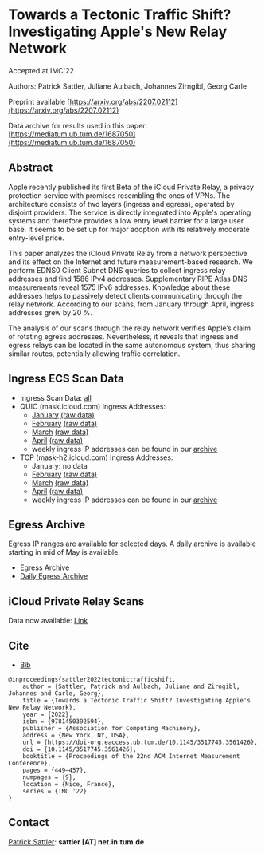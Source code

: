 # Towards a Tectonic Traffic Shift? Investigating Apple's New Relay Network

Accepted at IMC'22

Authors: Patrick Sattler, Juliane Aulbach, Johannes Zirngibl, Georg Carle

Preprint available [https://arxiv.org/abs/2207.02112](https://arxiv.org/abs/2207.02112)

Data archive for results used in this paper: [https://mediatum.ub.tum.de/1687050](https://mediatum.ub.tum.de/1687050)

## Abstract

Apple recently published its first Beta of the iCloud Private Relay, a privacy protection service with promises resembling the ones of VPNs. The architecture consists of two layers (ingress and egress), operated by disjoint providers. The service is directly integrated into Apple's operating systems and therefore provides a low entry level barrier for a large user base. It seems to be set up for major adoption with its relatively moderate entry-level price.

This paper analyzes the iCloud Private Relay from a network perspective and its effect on the Internet and future measurement-based research. We perform EDNS0 Client Subnet DNS queries to collect ingress relay addresses and find 1586 IPv4 addresses. Supplementary RIPE Atlas DNS measurements reveal 1575 IPv6 addresses. Knowledge about these addresses helps to passively detect clients communicating through the relay network. According to our scans, from January through April, ingress addresses grew by 20 %.

The analysis of our scans through the relay network verifies Apple’s claim of rotating egress addresses. Nevertheless, it reveals that ingress and egress relays can be located in the same autonomous system, thus sharing similar routes, potentially allowing traffic correlation.

## Ingress ECS Scan Data

- Ingress Scan Data: [all](https://github.com/relay-networks/relay-networks.github.io/tree/main/ingress-ecs-scan-data)
- QUIC (mask.icloud.com) Ingress Addresses:
    - [January](https://github.com/relay-networks/relay-networks.github.io/tree/main/ingress-ecs-scan-data/2022-01/ecs-scan-2022-01-14.ips) [(raw data)](https://github.com/relay-networks/relay-networks.github.io/tree/main/ingress-ecs-scan-data/2022-01/raw-results)
    - [February](https://github.com/relay-networks/relay-networks.github.io/tree/main/ingress-ecs-scan-data/2022-02/ecs-scan-2022-02-05.ips) [(raw data)](https://github.com/relay-networks/relay-networks.github.io/tree/main/ingress-ecs-scan-data/2022-02/raw-results)
    - [March](https://github.com/relay-networks/relay-networks.github.io/tree/main/ingress-ecs-scan-data/2022-03/ecs-scan-2022-03-25.ips) [(raw data)](https://github.com/relay-networks/relay-networks.github.io/tree/main/ingress-ecs-scan-data/2022-03/raw-results)
    - [April](https://github.com/relay-networks/relay-networks.github.io/tree/main/ingress-ecs-scan-data/2022-04/ecs-scan-2022-04-22.ips) [(raw data)](https://github.com/relay-networks/relay-networks.github.io/tree/main/ingress-ecs-scan-data/2022-04/raw-results)
    - weekly ingress IP addresses can be found in our [archive](https://github.com/relay-networks/relay-networks.github.io/tree/main/ingress-ecs-scan-data/archive)
- TCP (mask-h2.icloud.com) Ingress Addresses:
    - January: no data
    - [February](https://github.com/relay-networks/relay-networks.github.io/tree/main/ingress-ecs-scan-data/2022-02/ecs-scan-h2-2022-02-10.ips) [(raw data)](https://github.com/relay-networks/relay-networks.github.io/tree/main/ingress-ecs-scan-data/2022-02/raw-results-h2)
    - [March](https://github.com/relay-networks/relay-networks.github.io/tree/main/ingress-ecs-scan-data/2022-03/ecs-scan-h2-2022-03-25.ips) [(raw data)](https://github.com/relay-networks/relay-networks.github.io/tree/main/ingress-ecs-scan-data/2022-03/raw-results-h2)
    - [April](https://github.com/relay-networks/relay-networks.github.io/tree/main/ingress-ecs-scan-data/2022-04/ecs-scan-h2-2022-04-22.ips) [(raw data)](https://github.com/relay-networks/relay-networks.github.io/tree/main/ingress-ecs-scan-data/2022-04/raw-results-h2)
    - weekly ingress IP addresses can be found in our [archive](https://github.com/relay-networks/relay-networks.github.io/tree/main/ingress-ecs-scan-data/archive)

## Egress Archive

Egress IP ranges are available for selected days. A daily archive is available starting in mid of May is available.

- [Egress Archive](https://github.com/relay-networks/relay-networks.github.io/tree/main/egress-ip-ranges)
- [Daily Egress Archive](https://github.com/relay-networks/relay-networks.github.io/tree/main/egress-daily-archive)

## iCloud Private Relay Scans

Data now available: [Link](https://github.com/relay-networks/relay-networks.github.io/tree/main/igress-egress-scan)

## Cite
- [Bib](https://raw.githubusercontent.com/relay-networks/relay-networks.github.io/main/private-relay-22.bib)

```
@inproceedings{sattler2022tectonictrafficshift,
    author = {Sattler, Patrick and Aulbach, Juliane and Zirngibl, Johannes and Carle, Georg},
    title = {Towards a Tectonic Traffic Shift? Investigating Apple's New Relay Network},
    year = {2022},
    isbn = {9781450392594},
    publisher = {Association for Computing Machinery},
    address = {New York, NY, USA},
    url = {https://doi-org.eaccess.ub.tum.de/10.1145/3517745.3561426},
    doi = {10.1145/3517745.3561426},
    booktitle = {Proceedings of the 22nd ACM Internet Measurement Conference},
    pages = {449–457},
    numpages = {9},
    location = {Nice, France},
    series = {IMC '22}
}
```

## Contact

[Patrick Sattler](https://net.in.tum.de/~sattler): **sattler [AT] net.in.tum.de**
